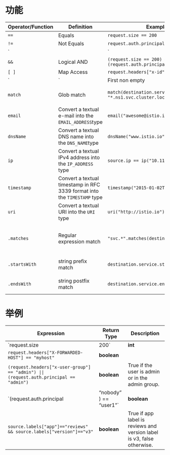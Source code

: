 # 功能

| Operator/Function | Definition                                                   | Example                                                      | Description                                                  |
| ----------------- | ------------------------------------------------------------ | ------------------------------------------------------------ | ------------------------------------------------------------ |
| `==`              | Equals                                                       | `request.size == 200`                                        |                                                              |
| `!=`              | Not Equals                                                   | `request.auth.principal != "admin"`                          |                                                              |
| `||`              | Logical OR                                                   | `(request.size == 200) || (request.auth.principal == “admin”)` |                                                              |
| `&&`              | Logical AND                                                  | `(request.size == 200) && (request.auth.principal == "admin")` |                                                              |
| `[ ]`             | Map Access                                                   | `request.headers["x-id"]`                                    |                                                              |
| `|`               | First non empty                                              | `source.labels[“app”] | source.labels[“svc”] | “unknown”`    |                                                              |
| `match`           | Glob match                                                   | `match(destination.service, "*.ns1.svc.cluster.local")`      | Matches prefix or suffix based on the location of `*`        |
| `email`           | Convert a textual e-mail into the `EMAIL_ADDRESS`type        | `email("awesome@istio.io")`                                  | Use the `email` function to create an `EMAIL_ADDRESS`literal. |
| `dnsName`         | Convert a textual DNS name into the `DNS_NAME`type           | `dnsName("www.istio.io")`                                    | Use the `dnsName` function to create a `DNS_NAME`literal.    |
| `ip`              | Convert a textual IPv4 address into the `IP_ADDRESS` type    | `source.ip == ip("10.11.12.13")`                             | Use the `ip` function to create an `IP_ADDRESS` literal.     |
| `timestamp`       | Convert a textual timestamp in RFC 3339 format into the `TIMESTAMP` type | `timestamp("2015-01-02T15:04:35Z")`                          | Use the `timestamp` function to create a `TIMESTAMP`literal. |
| `uri`             | Convert a textual URI into the `URI` type                    | `uri("http://istio.io")`                                     | Use the `uri` function to create a `URI` literal.            |
| `.matches`        | Regular expression match                                     | `"svc.*".matches(destination.service)`                       | Matches `destination.service` against regular expression pattern `"svc.*"`. |
| `.startsWith`     | string prefix match                                          | `destination.service.startsWith("acme")`                     | Checks whether `destination.service` starts with `"acme"`.   |
| `.endsWith`       | string postfix match                                         | `destination.service.endsWith("acme")`                       | Checks whether `destination.service` ends with `"acme"`.     |

# 举例

| Expression                                                   | Return Type | Description                                                  |
| ------------------------------------------------------------ | ----------- | ------------------------------------------------------------ |
| `request.size | 200`                                         | **int**     | `request.size` if available, otherwise 200.                  |
| `request.headers["X-FORWARDED-HOST"] == "myhost"`            | **boolean** |                                                              |
| `(request.headers["x-user-group"] == "admin") \|\| (request.auth.principal == "admin")` | **boolean** | True if the user is admin or in the admin group.             |
| `(request.auth.principal | “nobody” ) == “user1”`            | **boolean** | True if `request.auth.principal` is “user1”, The expression will not error out if `request.auth.principal` is missing. |
| `source.labels["app"]=="reviews" && source.labels["version"]=="v3"` | **boolean** | True if app label is reviews and version label is v3, false otherwise. |

